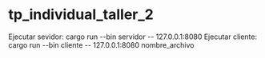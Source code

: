 # tp_individual_taller_2

Ejecutar sevidor: cargo run --bin servidor -- 127.0.0.1:8080
Ejecutar cliente: cargo run --bin cliente -- 127.0.0.1:8080 nombre_archivo